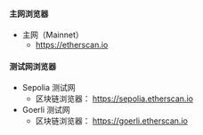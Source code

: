 #### 主网浏览器

- 主网（Mainnet）
    - https://etherscan.io

#### 测试网浏览器

- Sepolia 测试网
    - 区块链浏览器： https://sepolia.etherscan.io
-  Goerli 测试网
    - 区块链浏览器： https://goerli.etherscan.io

